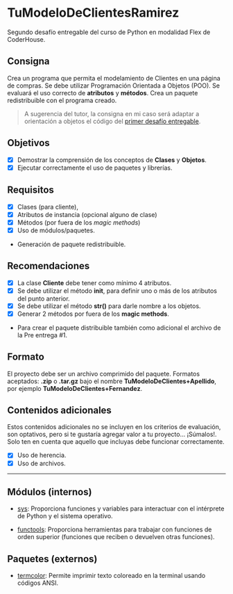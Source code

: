 # TuModeloDeClientesRamirez

Segundo desafío entregable del curso de Python en modalidad Flex de CoderHouse.

## Consigna

Crea un programa que permita el modelamiento de Clientes en una página de compras. Se debe utilizar Programación Orientada a Objetos (POO). Se evaluará el uso correcto de **atributos** y **métodos**. Crea un paquete redistribuible con el programa creado.

> A sugerencia del tutor, la consigna en mi caso será adaptar a orientación a objetos el código del [primer desafío entregable](https://github.com/ianshalaga/ArmaTuLogin-Ramirez).

## Objetivos

- [x] Demostrar la comprensión de los conceptos de **Clases** y **Objetos**.
- [x] Ejecutar correctamente el uso de paquetes y librerías.

## Requisitos

- [x] Clases (para cliente),
- [x] Atributos de instancia (opcional alguno de clase)
- [x] Métodos (por fuera de los _magic methods_)
- [x] Uso de módulos/paquetes.
- Generación de paquete redistribuible.

## Recomendaciones

- [x] La clase **Cliente** debe tener como mínimo 4 atributos.
- [x] Se debe utilizar el método **init**, para definir uno o más de los atributos del punto anterior.
- [x] Se debe utilizar el método **str()** para darle nombre a los objetos.
- [x] Generar 2 métodos por fuera de los **magic methods**.
- Para crear el paquete distribuible también como adicional el archivo de la Pre entrega #1.

## Formato

El proyecto debe ser un archivo comprimido del paquete. Formatos aceptados: **.zip** o **.tar.gz** bajo el nombre **TuModeloDeClientes+Apellido**, por ejemplo **TuModeloDeClientes+Fernandez**.

## Contenidos adicionales

Estos contenidos adicionales no se incluyen en los criterios de evaluación, son optativos, pero si te gustaría agregar valor a tu proyecto… ¡Súmalos!. Solo ten en cuenta que aquello que incluyas debe funcionar correctamente.

- [x] Uso de herencia.
- [x] Uso de archivos.

---

## Módulos (internos)

- [sys](https://docs.python.org/3/library/sys.html): Proporciona funciones y variables para interactuar con el intérprete de Python y el sistema operativo.

- [functools](https://docs.python.org/3/library/functools.html): Proporciona herramientas para trabajar con funciones de orden superior (funciones que reciben o devuelven otras funciones).

## Paquetes (externos)

- [termcolor](https://pypi.org/project/termcolor/): Permite imprimir texto coloreado en la terminal usando códigos ANSI.
